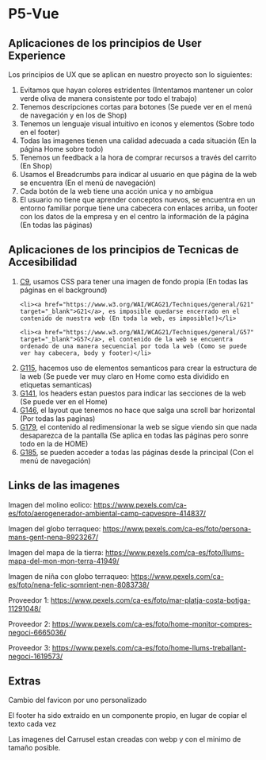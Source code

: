 # P5-Vue

## Aplicaciones de los principios de User Experience
Los principios de UX que se aplican en nuestro proyecto son lo siguientes:
<ol>
  <li>Evitamos que hayan colores estridentes (Intentamos mantener un color verde oliva de manera consistente por todo el trabajo)</li>
  <li>Tenemos descripciones cortas para botones (Se puede ver en el menú de navegación y en los de Shop)</li>
  <li>Tenemos un lenguaje visual intuitivo en iconos y elementos (Sobre todo en el footer)</li>
  <li>Todas las imagenes tienen una calidad adecuada a cada situación (En la página Home sobre todo)</li>
  <li>Tenemos un feedback a la hora de comprar recursos a través del carrito (En Shop)</li>
  <li>Usamos el Breadcrumbs para indicar al usuario en que página de la web se encuentra (En el menú de navegación)</li>
  <li>Cada botón de la web tiene una acción unica y no ambigua</li>
  <li>El usuario no tiene que aprender conceptos nuevos, se encuentra en un entorno familiar porque tiene una cabecera con enlaces arriba, un footer con los datos de la empresa y en el centro la información de la página (En todas las páginas)</li>
</ol>

## Aplicaciones de los principios de Tecnicas de Accesibilidad
<ol>
    <li><a href="https://www.w3.org/WAI/WCAG21/Techniques/general/C9" target="_blank">C9</a>, usamos CSS para tener una imagen de fondo propia (En todas las páginas en el background)</li>
  
    <li><a href="https://www.w3.org/WAI/WCAG21/Techniques/general/G21" target="_blank">G21</a>, es imposible quedarse encerrado en el contenido de nuestra web (En toda la web, es imposible!)</li>
  
    <li><a href="https://www.w3.org/WAI/WCAG21/Techniques/general/G57" target="_blank">G57</a>, el contenido de la web se encuentra ordenado de una manera secuencial por toda la web (Como se puede ver hay cabecera, body y footer)</li>
  
  <li><a href="https://www.w3.org/WAI/WCAG21/Techniques/general/G115" target="_blank">G115</a>, hacemos uso de elementos semanticos para crear la estructura de la web (Se puede ver muy claro en Home como esta dividido en etiquetas semanticas)</li>

  <li><a href="https://www.w3.org/WAI/WCAG21/Techniques/general/G141" target="_blank">G141</a>, los headers estan puestos para indicar las secciones de la web (Se puede ver en el Home)</li>
  
  <li><a href="https://www.w3.org/WAI/WCAG21/Techniques/general/G146" target="_blank">G146</a>, el layout que tenemos no hace que salga una scroll bar horizontal (Por todas las paginas)</li>
  
  <li><a href="https://www.w3.org/WAI/WCAG21/Techniques/general/G179" target="_blank">G179</a>, el contenido al redimensionar la web se sigue viendo sin que nada desaparezca de la pantalla (Se aplica en todas las páginas pero sonre todo en la de HOME)</li>
  
  <li><a href="https://www.w3.org/WAI/WCAG21/Techniques/general/G185" target="_blank">G185</a>, se pueden acceder a todas las páginas desde la principal (Con el menú de navegación)</li>
</ol>

## Links de las imagenes
Imagen del molino eolico:
https://www.pexels.com/ca-es/foto/aerogenerador-ambiental-camp-capvespre-414837/

Imagen del globo terraqueo:
https://www.pexels.com/ca-es/foto/persona-mans-gent-nena-8923267/

Imagen del mapa de la tierra:
https://www.pexels.com/ca-es/foto/llums-mapa-del-mon-mon-terra-41949/

Imagen de niña con globo terraqueo:
https://www.pexels.com/ca-es/foto/nena-felic-somrient-nen-8083738/

Proveedor 1:
https://www.pexels.com/ca-es/foto/mar-platja-costa-botiga-11291048/

Proveedor 2:
https://www.pexels.com/ca-es/foto/home-monitor-compres-negoci-6665036/

Proveedor 3:
https://www.pexels.com/ca-es/foto/home-llums-treballant-negoci-1619573/

## Extras

Cambio del favicon por uno personalizado

El footer ha sido extraido en un componente propio, en lugar de copiar el texto cada vez

Las imagenes del Carrusel estan creadas con webp y con el minimo de tamaño posible.
